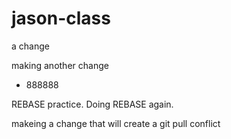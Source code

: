 # jason-class

a change

making another change
* 888888

REBASE practice. Doing REBASE again.

makeing a change that will create a git pull conflict
